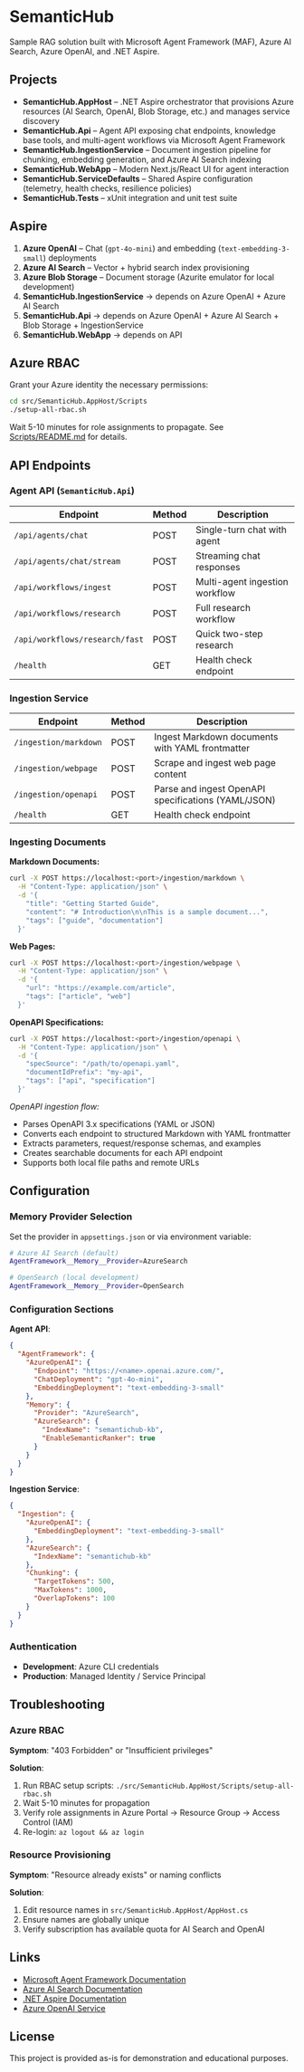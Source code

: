 # SemanticHub

Sample RAG solution built with Microsoft Agent Framework (MAF), Azure AI Search, Azure OpenAI, and .NET Aspire.

## Projects

- **SemanticHub.AppHost** – .NET Aspire orchestrator that provisions Azure resources (AI Search, OpenAI, Blob Storage, etc.) and manages service discovery
- **SemanticHub.Api** – Agent API exposing chat endpoints, knowledge base tools, and multi-agent workflows via Microsoft Agent Framework
- **SemanticHub.IngestionService** – Document ingestion pipeline for chunking, embedding generation, and Azure AI Search indexing
- **SemanticHub.WebApp** – Modern Next.js/React UI for agent interaction
- **SemanticHub.ServiceDefaults** – Shared Aspire configuration (telemetry, health checks, resilience policies)
- **SemanticHub.Tests** – xUnit integration and unit test suite

## Aspire

1. **Azure OpenAI** – Chat (`gpt-4o-mini`) and embedding (`text-embedding-3-small`) deployments
2. **Azure AI Search** – Vector + hybrid search index provisioning
3. **Azure Blob Storage** – Document storage (Azurite emulator for local development)
4. **SemanticHub.IngestionService** → depends on Azure OpenAI + Azure AI Search
5. **SemanticHub.Api** → depends on Azure OpenAI + Azure AI Search + Blob Storage + IngestionService
6. **SemanticHub.WebApp** → depends on API

## Azure RBAC

Grant your Azure identity the necessary permissions:

```bash
cd src/SemanticHub.AppHost/Scripts
./setup-all-rbac.sh
```

Wait 5-10 minutes for role assignments to propagate. See [Scripts/README.md](src/SemanticHub.AppHost/Scripts/README.md) for details.

## API Endpoints

### Agent API (`SemanticHub.Api`)

| Endpoint | Method | Description |
|----------|--------|-------------|
| `/api/agents/chat` | POST | Single-turn chat with agent |
| `/api/agents/chat/stream` | POST | Streaming chat responses |
| `/api/workflows/ingest` | POST | Multi-agent ingestion workflow |
| `/api/workflows/research` | POST | Full research workflow |
| `/api/workflows/research/fast` | POST | Quick two-step research |
| `/health` | GET | Health check endpoint |

### Ingestion Service

| Endpoint | Method | Description |
|----------|--------|-------------|
| `/ingestion/markdown` | POST | Ingest Markdown documents with YAML frontmatter |
| `/ingestion/webpage` | POST | Scrape and ingest web page content |
| `/ingestion/openapi` | POST | Parse and ingest OpenAPI specifications (YAML/JSON) |
| `/health` | GET | Health check endpoint |

### Ingesting Documents

**Markdown Documents:**
```bash
curl -X POST https://localhost:<port>/ingestion/markdown \
  -H "Content-Type: application/json" \
  -d '{
    "title": "Getting Started Guide",
    "content": "# Introduction\n\nThis is a sample document...",
    "tags": ["guide", "documentation"]
  }'
```

**Web Pages:**
```bash
curl -X POST https://localhost:<port>/ingestion/webpage \
  -H "Content-Type: application/json" \
  -d '{
    "url": "https://example.com/article",
    "tags": ["article", "web"]
  }'
```

**OpenAPI Specifications:**
```bash
curl -X POST https://localhost:<port>/ingestion/openapi \
  -H "Content-Type: application/json" \
  -d '{
    "specSource": "/path/to/openapi.yaml",
    "documentIdPrefix": "my-api",
    "tags": ["api", "specification"]
  }'
```

*OpenAPI ingestion flow:*
- Parses OpenAPI 3.x specifications (YAML or JSON)
- Converts each endpoint to structured Markdown with YAML frontmatter
- Extracts parameters, request/response schemas, and examples
- Creates searchable documents for each API endpoint
- Supports both local file paths and remote URLs

## Configuration

### Memory Provider Selection

Set the provider in `appsettings.json` or via environment variable:

```bash
# Azure AI Search (default)
AgentFramework__Memory__Provider=AzureSearch

# OpenSearch (local development)
AgentFramework__Memory__Provider=OpenSearch
```

### Configuration Sections

**Agent API**:
```json
{
  "AgentFramework": {
    "AzureOpenAI": {
      "Endpoint": "https://<name>.openai.azure.com/",
      "ChatDeployment": "gpt-4o-mini",
      "EmbeddingDeployment": "text-embedding-3-small"
    },
    "Memory": {
      "Provider": "AzureSearch",
      "AzureSearch": {
        "IndexName": "semantichub-kb",
        "EnableSemanticRanker": true
      }
    }
  }
}
```

**Ingestion Service**:
```json
{
  "Ingestion": {
    "AzureOpenAI": {
      "EmbeddingDeployment": "text-embedding-3-small"
    },
    "AzureSearch": {
      "IndexName": "semantichub-kb"
    },
    "Chunking": {
      "TargetTokens": 500,
      "MaxTokens": 1000,
      "OverlapTokens": 100
    }
  }
}
```

### Authentication

- **Development**: Azure CLI credentials 
- **Production**: Managed Identity / Service Principal

## Troubleshooting

### Azure RBAC 

**Symptom**: "403 Forbidden" or "Insufficient privileges"

**Solution**:
1. Run RBAC setup scripts: `./src/SemanticHub.AppHost/Scripts/setup-all-rbac.sh`
2. Wait 5-10 minutes for propagation
3. Verify role assignments in Azure Portal → Resource Group → Access Control (IAM)
4. Re-login: `az logout && az login`

### Resource Provisioning 

**Symptom**: "Resource already exists" or naming conflicts

**Solution**:
1. Edit resource names in `src/SemanticHub.AppHost/AppHost.cs`
2. Ensure names are globally unique 
3. Verify subscription has available quota for AI Search and OpenAI

## Links

- [Microsoft Agent Framework Documentation](https://learn.microsoft.com/azure/ai-services/agents/)
- [Azure AI Search Documentation](https://learn.microsoft.com/azure/search/)
- [.NET Aspire Documentation](https://learn.microsoft.com/dotnet/aspire/)
- [Azure OpenAI Service](https://learn.microsoft.com/azure/ai-services/openai/)

## License

This project is provided as-is for demonstration and educational purposes.